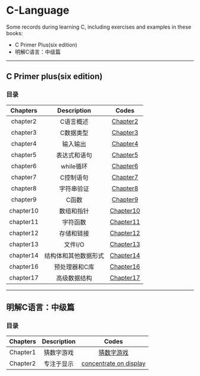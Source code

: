 # C-Language
Some records during learning C, including exercises and examples in these books:
* C Primer Plus(six edition)
* 明解C语言：中级篇
----

## C Primer plus(six edition)
### 目录
| Chapters | Description |  Codes  |
|:------:|:-------:|:----------:|
| chapter2 | C语言概述  | [Chapter2](./C_primer_plus/Chapter2) |
| chapter3 | C数据类型  |  [Chapter3](./C_primer_plus/Chapter3) |
| chapter4 | 输入输出   |  [Chapter4](./C_primer_plus/Chapter4) |
| chapter5 | 表达式和语句|  [Chapter5](./C_primer_plus/Chapter5) |
| chapter6 | while循环  |  [Chapter6](./C_primer_plus/Chapter6) |
| chapter7 | C控制语句  |  [Chapter7](./C_primer_plus/Chapter7) |
| chapter8 | 字符串验证 |  [Chapter8](./C_primer_plus/Chapter8) |
| chapter9 |  C函数     |  [Chapter9](./C_primer_plus/Chapter9) |
| chapter10|  数组和指针|  [Chapter10](./C_primer_plus/Chapter10) |
| chapter11| 字符函数   |  [Chapter11](./C_primer_plus/Chapter11) |
| chapter12| 存储和链接 |  [Chapter12](./C_primer_plus/Chapter12) |
| chapter13|  文件I/O   |  [Chapter13](./C_primer_plus/Chapter13) |
| chapter14| 结构体和其他数据形式| [Chapter14](./C_primer_plus/Chapter14)|
| chapter16| 预处理器和C库| [Chapter16](./C_primer_plus/Chapter16)|
| chapter17| 高级数据结构 | [Chapter17](./C_primer_plus/Chapter17)|

----

## 明解C语言：中级篇
### 目录
| Chapters | Description  |  Codes  |
|:--------:|:------------:|:-------:|
| Chapter1 | 猜数字游戏     | [猜数字游戏](./明解C语言/Chapter1)  |
| Chapter2 | 专注于显示     | [concentrate on display](./明解C语言/Chapter2)|